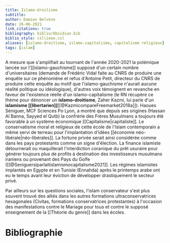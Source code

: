 ```yaml
---
title: Islamo-droitisme
subtitle:
author: Damien Belvèze
date: 26-06-2021
link_citations: true
bibliography: biblio/Obsidian.bib
biblio_style: csl\ieee.csl
aliases: [islamo-droitisme, islamo-capitalisme, capitalisme religieux]
tags: [islam]
---
```



A mesure que s'amplifiait au tournant de l'année 2020-2021 la polémique lancée sur l'[[islamo-gauchisme]] supposé d'un certain nombre d'universitaires  (demande de Frédéric Vidal faite au CNRS de produire une enquête sur ce phénomène et refus d'Antoine Petit, directeur du CNRS de produire cette enquête au motif que l'islamo-gauchisme n'aurait aucune réalité politique ou idéologique), d'autres voix témoignent en revanche en faveur de l'existence réelle d'un islamo-capitalisme (le RN récupère ce thème pour dénoncer un **islamo-droitisme**, Zaher Kazmi, lui parle d'un **islamisme [[libertarien]]**[[@KazmicompareFreemarket2018a]]). 
Haoues Séniguer, MCF Sciences Po Lyon, a montré que depuis ses origines (Hassan Al Banna, Sayyed el Qutb) la confrérie des Frères Musulmans a toujours été favorable à un système économique [[Capitalisme|capitaliste]]. Le conservatisme moral et religieux de cette école de l'Islam contemporain a même servi de terreau pour l'implantation d'idées [[économie néo-libérale|néo-libérales]]. La fortune privée serait ainsi considérée comme dans les pays protestants comme un signe d'élection. La finance islamiste détournerait ou maquillerait l'interdiction coranique du prêt usuraire pour générer toujours plus de profits à destination des investisseurs musulmans iraniens ou provenant des Pays du Golfe ([[@Seniguersiparlaitislamismocapitalisme2021]]. 
Les régimes islamistes implantés en Egypte et en Tunisie (Ennahda) après le printemps arabe ont eu le temps avant leur éviction de développer drastiquement le secteur privé. 

Par ailleurs sur les questions sociales, l'islam conservateur s'est plus souvent trouvé des alliés dans les autres formations ultraconservatrices hexagonales (Civitas, formations conservatrices protestantes) à l'occasion des manifestations contre le Mariage pour tous et contre le supposé enseignement de la [[Théorie du genre]] dans les écoles.


# Bibliographie